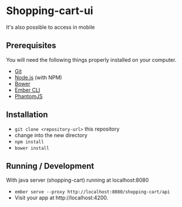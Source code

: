 # Shopping-cart-ui

It's also possible to access in mobile

## Prerequisites

You will need the following things properly installed on your computer.

* [Git](http://git-scm.com/)
* [Node.js](http://nodejs.org/) (with NPM)
* [Bower](http://bower.io/)
* [Ember CLI](http://ember-cli.com/)
* [PhantomJS](http://phantomjs.org/)

## Installation

* `git clone <repository-url>` this repository
* change into the new directory
* `npm install`
* `bower install`

## Running / Development

With java server (shopping-cart) running at localhost:8080
* `ember serve --proxy http://localhost:8080/shopping-cart/api`
* Visit your app at http://localhost:4200.


